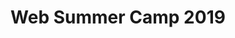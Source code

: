 ---
title: Web Summer Camp 2019
description: "Web Summer Camp is organized around four topics – PHP, Symfony, JavaScript and Project Management. I will be running a workshop 'Building your first Fullstack Serverless App with AWS Amplify, GraphQL and Vue'"
href: https://2019.websummercamp.com/building-your-first-fullstack-serverless-app-with-aws-amplify-graphql-and-vue
avatar: ./banner.png
attendantIds:
  - gerard-sans
country: Croatia
city: Rovinj
---